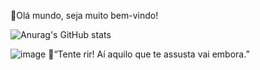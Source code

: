 🌷Olá mundo, seja muito bem-vindo!

![Anurag's GitHub stats](https://github-readme-stats.vercel.app/api?username=Ana-Lara-Rodrigues&show_icons=true&theme=buefy)

![image](https://github.com/user-attachments/assets/56045034-0b01-485d-bcb1-ee4f0ae115ef) 🌙“Tente rir! Aí aquilo que te assusta vai embora.”


